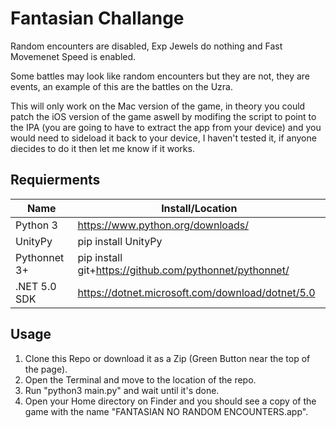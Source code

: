 # Fantasian Challange

Random encounters are disabled, Exp Jewels do nothing and Fast Movemenet Speed is enabled.

Some battles may look like random encounters but they are not, they are events, an example of this are the battles on the Uzra.

This will only work on the Mac version of the game, in theory you could patch the iOS version of the game aswell by modifing the script to point to the IPA (you are going to have to extract the app from your device) and you would need to sideload it back to your device, I haven't tested it, if anyone diecides to do it then let me know if it works.

## Requierments

| Name         | Install/Location                                        |
|--------------|---------------------------------------------------------|
| Python 3     | https://www.python.org/downloads/                       |
| UnityPy      | pip install UnityPy                                     |
| Pythonnet 3+ | pip install git+https://github.com/pythonnet/pythonnet/ |
| .NET 5.0 SDK | https://dotnet.microsoft.com/download/dotnet/5.0        |

## Usage

1. Clone this Repo or download it as a Zip (Green Button near the top of the page).
2. Open the Terminal and move to the location of the repo.
3. Run "python3 main.py" and wait until it's done.
4. Open your Home directory on Finder and you should see a copy of the game with the name "FANTASIAN NO RANDOM ENCOUNTERS.app".
